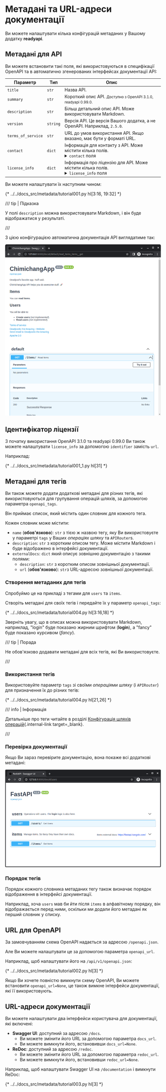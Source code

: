 # Метадані та URL-адреси документації

Ви можете налаштувати кілька конфігурацій метаданих у Вашому додатку **readyapi**.

## Метадані для API

Ви можете встановити такі поля, які використовуються в специфікації OpenAPI та в автоматично згенерованих інтерфейсах документації API:

| Параметр | Тип | Опис |
|------------|------|-------------|
| `title` | `str` | Назва API. |
| `summary` | `str` | Короткий опис API. <small>Доступно з OpenAPI 3.1.0, readyapi 0.99.0.</small> |
| `description` | `str` | Більш детальний опис API. Може використовувати Markdown. |
| `version` | `string` | Версія API. Це версія Вашого додатка, а не OpenAPI. Наприклад, `2.5.0`. |
| `terms_of_service` | `str` |  URL до умов використання API. Якщо вказано, має бути у форматі URL. |
| `contact` | `dict` | Інформація для контакту з API. Може містити кілька полів. <details><summary><code>contact</code> поля</summary><table><thead><tr><th>Параметр</th><th>Тип</th><th>Опис</th></tr></thead><tbody><tr><td><code>name</code></td><td><code>str</code></td><td>Ім'я контактної особи або організації.</td></tr><tr><td><code>url</code></td><td><code>str</code></td><td>URL з інформацією для контакту. Повинен бути у форматі URL.</td></tr><tr><td><code>email</code></td><td><code>str</code></td><td>Email контактної особи або організації. Повинен бути у форматі електронної пошти.</td></tr></tbody></table></details> |
| `license_info` | `dict` | Інформація про ліцензію для API. Може містити кілька полів. <details><summary><code>license_info</code> поля</summary><table><thead><tr><th>Параметр</th><th>Тип</th><th>Опис</th></tr></thead><tbody><tr><td><code>name</code></td><td><code>str</code></td><td><strong>ОБОВ'ЯЗКОВО</strong> (якщо встановлено <code>license_info</code>). Назва ліцензії для API.</td></tr><tr><td><code>identifier</code></td><td><code>str</code></td><td>Ліцензійний вираз за <a href="https://spdx.org/licenses/" class="external-link" target="_blank">SPDX</a> для API. Поле <code>identifier</code> взаємовиключне з полем <code>url</code>. <small>Доступно з OpenAPI 3.1.0, readyapi 0.99.0.</small></td></tr><tr><td><code>url</code></td><td><code>str</code></td><td>URL до ліцензії, яка використовується для API. Повинен бути у форматі URL.</td></tr></tbody></table></details> |

Ви можете налаштувати їх наступним чином:

{* ../../docs_src/metadata/tutorial001.py hl[3:16, 19:32] *}

/// tip | Підказка

У полі `description` можна використовувати Markdown, і він буде відображатися у результаті.

///

З цією конфігурацією автоматична документація API виглядатиме так:

<img src="/img/tutorial/metadata/image01.png">

## Ідентифікатор ліцензії

З початку використання OpenAPI 3.1.0 та readyapi 0.99.0 Ви також можете налаштувати `license_info` за допомогою `identifier` замість `url`.

Наприклад:

{* ../../docs_src/metadata/tutorial001_1.py hl[31] *}

## Метадані для тегів

Ви також можете додати додаткові метадані для різних тегів, які використовуються для групування операцій шляхів, за допомогою параметра `openapi_tags`.

Він приймає список, який містить один словник для кожного тега.

Кожен словник може містити:

* `name` (**обов'язково**): `str` з тією ж назвою тегу, яку Ви використовуєте у параметрі  `tags` у Ваших *операціях шляху* та `APIRouter`s.
* `description`: `str` з коротким описом тегу. Може містити Markdown і буде відображено в інтерфейсі документації.
* `externalDocs`: `dict` який описує зовнішню документацію з такими полями:
    * `description`: `str` з коротким описом зовнішньої документації.
    * `url` (**обов'язково**): `str`з URL-адресою зовнішньої документації.

### Створення метаданих для тегів

Спробуймо це на прикладі з тегами для `users` та `items`.

Створіть метадані для своїх тегів і передайте їх у параметр  `openapi_tags`:

{* ../../docs_src/metadata/tutorial004.py hl[3:16,18] *}

Зверніть увагу, що в описах можна використовувати Markdown, наприклад, "login" буде показано жирним шрифтом (**login**), а "fancy" буде показано курсивом (_fancy_).

/// tip | Порада

Не обов'язково додавати метадані для всіх тегів, які Ви використовуєте.

///

### Використання тегів

Використовуйте параметр `tags` зі своїми *операціями шляху* (і `APIRouter`) для призначення їх до різних тегів:

{* ../../docs_src/metadata/tutorial004.py hl[21,26] *}

/// info | Інформація

Детальніше про теги читайте в розділі [Конфігурація шляхів операцій](path-operation-configuration.md#tags){.internal-link target=_blank}.

///

### Перевірка документації

Якщо Ви зараз перевірите документацію, вона покаже всі додаткові метадані:

<img src="/img/tutorial/metadata/image02.png">

### Порядок тегів

Порядок кожного словника метаданих тегу також визначає порядок відображення в інтерфейсі документації.

Наприклад, хоча `users` мав би йти після `items` в алфавітному порядку, він відображається перед ними, оскільки ми додали його метадані як перший словник у списку.

## URL для OpenAPI

За замовчуванням схема OpenAPI надається за адресою `/openapi.json`.

Але Ви можете налаштувати це за допомогою параметра `openapi_url`.

Наприклад, щоб налаштувати його на `/api/v1/openapi.json`:

{* ../../docs_src/metadata/tutorial002.py hl[3] *}

Якщо Ви хочете повністю вимкнути схему OpenAPI, Ви можете встановити `openapi_url=None`, це також вимкне інтерфейси документації, які її використовують.

## URL-адреси документації

Ви можете налаштувати два інтерфейси користувача для документації, які включені:

* **Swagger UI**: доступний за адресою `/docs`.
    * Ви можете змінити його URL за допомогою параметра `docs_url`.
    * Ви можете вимкнути його, встановивши `docs_url=None`.
* **ReDoc**: доступний за адресою `/redoc`.
    * Ви можете змінити його URL за допомогою параметра `redoc_url`.
    * Ви можете вимкнути його, встановивши `redoc_url=None`.

Наприклад, щоб налаштувати Swagger UI на `/documentation` і вимкнути ReDoc:

{* ../../docs_src/metadata/tutorial003.py hl[3] *}
